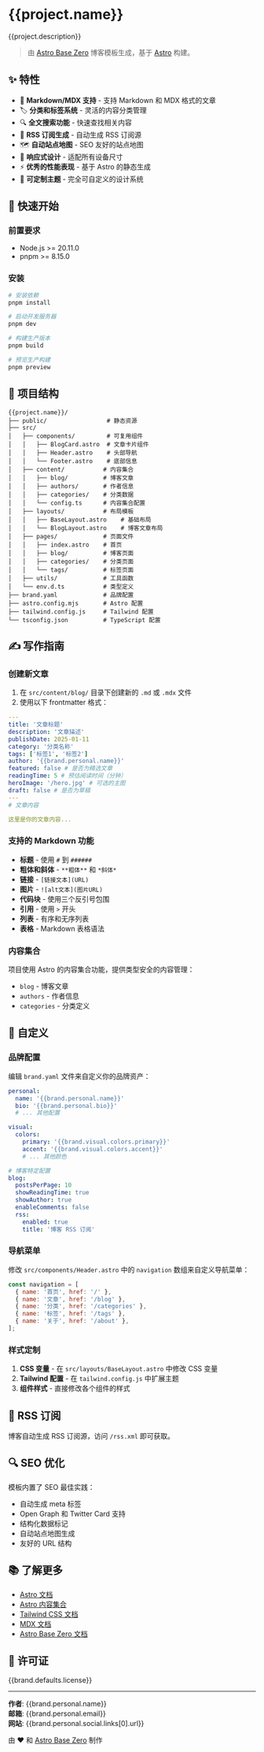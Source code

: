 # {{project.name}}

{{project.description}}

> 由 [Astro Base Zero](https://github.com/astro-base-zero) 博客模板生成，基于
> [Astro](https://astro.build/) 构建。

## ✨ 特性

- 📝 **Markdown/MDX 支持** - 支持 Markdown 和 MDX 格式的文章
- 🏷️ **分类和标签系统** - 灵活的内容分类管理
- 🔍 **全文搜索功能** - 快速查找相关内容
- 📡 **RSS 订阅生成** - 自动生成 RSS 订阅源
- 🗺️ **自动站点地图** - SEO 友好的站点地图
- 📱 **响应式设计** - 适配所有设备尺寸
- ⚡ **优秀的性能表现** - 基于 Astro 的静态生成
- 🎨 **可定制主题** - 完全可自定义的设计系统

## 🚀 快速开始

### 前置要求

- Node.js >= 20.11.0
- pnpm >= 8.15.0

### 安装

```bash
# 安装依赖
pnpm install

# 启动开发服务器
pnpm dev

# 构建生产版本
pnpm build

# 预览生产构建
pnpm preview
```

## 📁 项目结构

```
{{project.name}}/
├── public/                 # 静态资源
├── src/
│   ├── components/         # 可复用组件
│   │   ├── BlogCard.astro  # 文章卡片组件
│   │   ├── Header.astro    # 头部导航
│   │   └── Footer.astro    # 底部信息
│   ├── content/           # 内容集合
│   │   ├── blog/          # 博客文章
│   │   ├── authors/       # 作者信息
│   │   ├── categories/    # 分类数据
│   │   └── config.ts      # 内容集合配置
│   ├── layouts/           # 布局模板
│   │   ├── BaseLayout.astro    # 基础布局
│   │   └── BlogLayout.astro    # 博客文章布局
│   ├── pages/             # 页面文件
│   │   ├── index.astro    # 首页
│   │   ├── blog/          # 博客页面
│   │   ├── categories/    # 分类页面
│   │   └── tags/          # 标签页面
│   ├── utils/             # 工具函数
│   └── env.d.ts           # 类型定义
├── brand.yaml             # 品牌配置
├── astro.config.mjs       # Astro 配置
├── tailwind.config.js     # Tailwind 配置
└── tsconfig.json          # TypeScript 配置
```

## ✍️ 写作指南

### 创建新文章

1. 在 `src/content/blog/` 目录下创建新的 `.md` 或 `.mdx` 文件
2. 使用以下 frontmatter 格式：

```yaml
---
title: '文章标题'
description: '文章描述'
publishDate: 2025-01-11
category: '分类名称'
tags: ['标签1', '标签2']
author: '{{brand.personal.name}}'
featured: false # 是否为精选文章
readingTime: 5 # 预估阅读时间（分钟）
heroImage: '/hero.jpg' # 可选的主图
draft: false # 是否为草稿
---
# 文章内容

这里是你的文章内容...
```

### 支持的 Markdown 功能

- **标题** - 使用 `#` 到 `######`
- **粗体和斜体** - `**粗体**` 和 `*斜体*`
- **链接** - `[链接文本](URL)`
- **图片** - `![alt文本](图片URL)`
- **代码块** - 使用三个反引号包围
- **引用** - 使用 `>` 开头
- **列表** - 有序和无序列表
- **表格** - Markdown 表格语法

### 内容集合

项目使用 Astro 的内容集合功能，提供类型安全的内容管理：

- `blog` - 博客文章
- `authors` - 作者信息
- `categories` - 分类定义

## 🎨 自定义

### 品牌配置

编辑 `brand.yaml` 文件来自定义你的品牌资产：

```yaml
personal:
  name: '{{brand.personal.name}}'
  bio: '{{brand.personal.bio}}'
  # ... 其他配置

visual:
  colors:
    primary: '{{brand.visual.colors.primary}}'
    accent: '{{brand.visual.colors.accent}}'
    # ... 其他颜色

# 博客特定配置
blog:
  postsPerPage: 10
  showReadingTime: true
  showAuthor: true
  enableComments: false
  rss:
    enabled: true
    title: '博客 RSS 订阅'
```

### 导航菜单

修改 `src/components/Header.astro` 中的 `navigation` 数组来自定义导航菜单：

```javascript
const navigation = [
  { name: '首页', href: '/' },
  { name: '文章', href: '/blog' },
  { name: '分类', href: '/categories' },
  { name: '标签', href: '/tags' },
  { name: '关于', href: '/about' },
];
```

### 样式定制

1. **CSS 变量** - 在 `src/layouts/BaseLayout.astro` 中修改 CSS 变量
2. **Tailwind 配置** - 在 `tailwind.config.js` 中扩展主题
3. **组件样式** - 直接修改各个组件的样式

## 📡 RSS 订阅

博客自动生成 RSS 订阅源，访问 `/rss.xml` 即可获取。

## 🔍 SEO 优化

模板内置了 SEO 最佳实践：

- 自动生成 meta 标签
- Open Graph 和 Twitter Card 支持
- 结构化数据标记
- 自动站点地图生成
- 友好的 URL 结构

## 📚 了解更多

- [Astro 文档](https://docs.astro.build/)
- [Astro 内容集合](https://docs.astro.build/en/guides/content-collections/)
- [Tailwind CSS 文档](https://tailwindcss.com/docs)
- [MDX 文档](https://mdxjs.com/)
- [Astro Base Zero 文档](https://astro-base-zero.github.io/docs/)

## 📄 许可证

{{brand.defaults.license}}

---

**作者**: {{brand.personal.name}}  
**邮箱**: {{brand.personal.email}}  
**网站**: {{brand.personal.social.links[0].url}}

由 ❤️ 和 [Astro Base Zero](https://github.com/astro-base-zero) 制作
